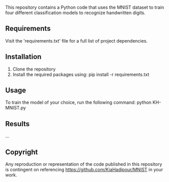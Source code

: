 
This repository contains a Python code that uses the MNIST dataset to train four different 
classification models to recognize handwritten digits.


## Requirements 

Visit the 'requirements.txt' file for a full list of project dependencies. 


## Installation

1. Clone the repository
2. Install the required packages using: pip install -r requirements.txt


## Usage

To train the model of your choice, run the following command: python KH-MNIST.py


## Results

...


## Copyright

Any reproduction or representation of the code published in this repository is contingent on referencing 
https://github.com/KiaHadipour/MNIST in your work.
